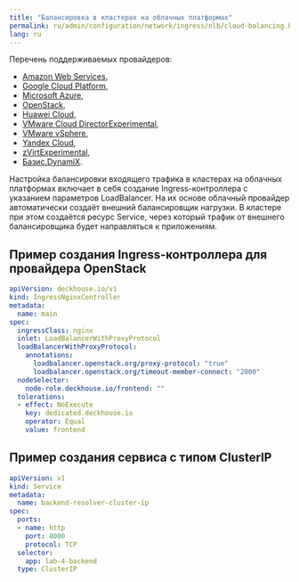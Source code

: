 ```yaml
---
title: "Балансировка в кластерах на облачных платформах"
permalink: ru/admin/configuration/network/ingress/nlb/cloud-balancing.html
lang: ru
---
```


Перечень поддерживаемых провайдеров:

* [Amazon Web Services](https://aws.amazon.com/),
* [Google Cloud Platform](https://cloud.google.com/),
* [Microsoft Azure](https://azure.microsoft.com/),
* [OpenStack](https://www.openstack.org/),
* [Huawei Cloud](https://cloud.huawei.com/),
* [VMware Cloud DirectorExperimental](https://www.vmware.com/products/cloud-infrastructure/cloud-director),
* [VMware vSphere](https://www.vmware.com/products/cloud-infrastructure/vsphere),
* [Yandex Cloud](https://yandex.cloud/),
* [zVirtExperimental](https://www.orionsoft.ru/zvirt),
* [Базис.DynamiX](https://basistech.ru/products/dynamix).

Настройка балансировки входящего трафика в кластерах на облачных платформах включает в себя создание Ingress-контроллера с указанием параметров LoadBalancer.
На их основе облачный провайдер автоматически создаёт внешний балансировщик нагрузки.
В кластере при этом создаётся ресурс Service, через который трафик от внешнего балансировщика будет направляться к приложениям.

## Пример создания Ingress-контроллера для провайдера OpenStack

```yaml
apiVersion: deckhouse.io/v1
kind: IngressNginxController
metadata:
  name: main
spec:
  ingressClass: nginx
  inlet: LoadBalancerWithProxyProtocol
  loadBalancerWithProxyProtocol:
    annotations:
      loadbalancer.openstack.org/proxy-protocol: "true"
      loadbalancer.openstack.org/timeout-member-connect: "2000"
  nodeSelector:
    node-role.deckhouse.io/frontend: ""
  tolerations:
  - effect: NoExecute
    key: dedicated.deckhouse.io
    operator: Equal
    value: frontend
```

## Пример создания сервиса с типом ClusterIP

```yaml
apiVersion: v1
kind: Service
metadata:
  name: backend-resolver-cluster-ip
spec:
  ports:
  - name: http
    port: 8000
    protocol: TCP
  selector:
    app: lab-4-backend
  type: ClusterIP
```
